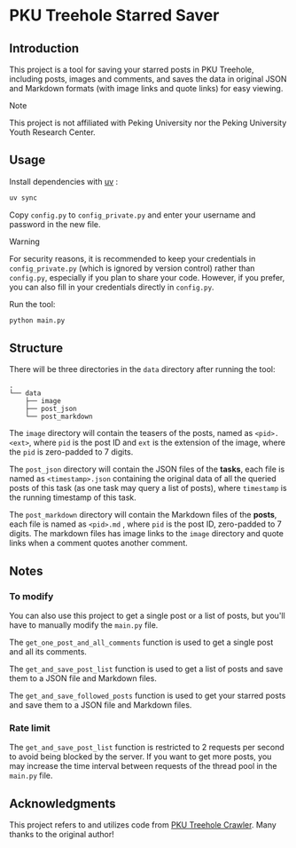 # PKU Treehole Starred Saver

## Introduction

This project is a tool for saving your starred posts in PKU Treehole, including posts, images and comments, and saves the data in original JSON and Markdown formats (with image links and quote links) for easy viewing.

> [!NOTE]
> This project is not affiliated with Peking University nor the Peking University Youth Research Center.

## Usage

Install dependencies with [uv](https://docs.astral.sh/uv/) :

```bash
uv sync
```

Copy `config.py` to `config_private.py` and enter your username and password in the new file.  

> [!WARNING]
> For security reasons, it is recommended to keep your credentials in `config_private.py` (which is ignored by version control) rather than `config.py`, especially if you plan to share your code. However, if you prefer, you can also fill in your credentials directly in `config.py`.

Run the tool:

```bash
python main.py
```

## Structure

There will be three directories in the `data` directory after running the tool:

```
.
└── data
    ├── image
    ├── post_json
    └── post_markdown
```

The `image` directory will contain the teasers of the posts, named as `<pid>.<ext>`, where `pid` is the post ID and `ext` is the extension of the image, where the `pid` is zero-padded to 7 digits.

The `post_json` directory will contain the JSON files of the **tasks**, each file is named as `<timestamp>.json` containing the original data of all the queried posts of this task (as one task may query a list of posts), where `timestamp` is the running timestamp of this task.

The `post_markdown` directory will contain the Markdown files of the **posts**, each file is named as `<pid>.md` , where `pid` is the post ID, zero-padded to 7 digits. The markdown files has image links to the `image` directory and quote links when a comment quotes another comment.

## Notes

### To modify

You can also use this project to get a single post or a list of posts, but you'll have to manually modify the `main.py` file.

The `get_one_post_and_all_comments` function is used to get a single post and all its comments.

The `get_and_save_post_list` function is used to get a list of posts and save them to a JSON file and Markdown files.

The `get_and_save_followed_posts` function is used to get your starred posts and save them to a JSON file and Markdown files.

### Rate limit

The `get_and_save_post_list` function is restricted to 2 requests per second to avoid being blocked by the server. If you want to get more posts, you may increase the time interval between requests of the thread pool in the `main.py` file.

## Acknowledgments

This project refers to and utilizes code from [PKU Treehole Crawler](https://github.com/dfshfghj/PKUHoleCrawler-new). Many thanks to the original author!
